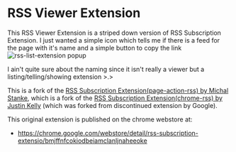RSS Viewer Extension
=========
This RSS Viewer Extension is a striped down version of RSS Subscription Extension.
I just wanted a simple icon which tells me if there is a feed for the page with it's name and a simple button to copy the link
![rss-list-extension popup](https://raw.githubusercontent.com/asl97/rss-list-extension/master/screenshot.png)

I ain't quite sure about the naming since it isn't really a viewer but a listing/telling/showing extension >.>

This is a fork of the [RSS Subscription Extension(page-action-rss) by Michal Stanke](https://github.com/MikkCZ/page-action-rss),
which is a fork of the [RSS Subscription Extension(chrome-rss) by Justin Kelly](https://github.com/justinkelly/chrome-rss)
(which was forked from discontinued extension by Google).

This original extension is published on the chrome webstore at:

* https://chrome.google.com/webstore/detail/rss-subscription-extensio/bmjffnfcokiodbeiamclanljnaheeoke
